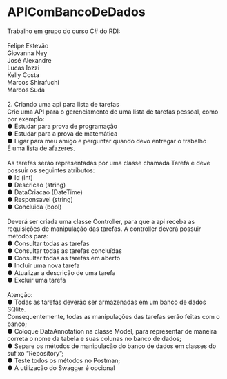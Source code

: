 # APIComBancoDeDados<br>
Trabalho em grupo do curso C# do RDI: <br>  
Felipe Estevão  <br>
Giovanna Ney  <br>
José Alexandre  <br>
Lucas Iozzi  <br>
Kelly Costa <br> 
Marcos Shirafuchi  <br>
Marcos Suda<br> <br>
2. Criando uma api para lista de tarefas <br>
Crie uma API para o gerenciamento de uma lista de tarefas pessoal, como por exemplo: <br>
● Estudar para prova de programação <br>
● Estudar para a prova de matemática <br>
● Ligar para meu amigo e perguntar quando devo entregar o trabalho <br>
É uma lista de afazeres. <br> <br>
As tarefas serão representadas por uma classe chamada Tarefa e deve possuir os seguintes atributos: <br>
● Id (int) <br>
● Descricao (string) <br>
● DataCriacao (DateTime) <br>
● Responsavel (string) <br>
● Concluida (bool) <br> <br>
Deverá ser criada uma classe Controller, para que a api receba as requisições de manipulação das tarefas. A controller deverá possuir métodos para: <br>
● Consultar todas as tarefas <br>
● Consultar todas as tarefas concluídas <br>
● Consultar todas as tarefas em aberto <br>
● Incluir uma nova tarefa <br>
● Atualizar a descrição de uma tarefa <br>
● Excluir uma tarefa <br> <br>
Atenção: <br>
● Todas as tarefas deverão ser armazenadas em um banco de dados SQlite. <br>
Consequentemente, todas as manipulações das tarefas serão feitas com o banco; <br>
● Coloque DataAnnotation na classe Model, para representar de maneira correta o nome da tabela e suas colunas no banco de dados; <br>
● Separe os métodos de manipulação do banco de dados em classes do sufixo “Repository”; <br>
● Teste todos os métodos no Postman; <br>
● A utilização do Swagger é opcional <br>
